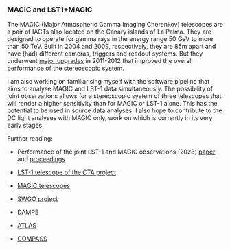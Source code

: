### MAGIC and LST1+MAGIC

The MAGIC (Major Atmospheric Gamma Imaging Cherenkov) telescopes are a pair of IACTs also located on the Canary islands of La Palma. They are designed to operate for gamma rays in the energy range 50 GeV to more than 50 TeV. Built in 2004 and 2009, respectively, they are 85m apart and have (had) different cameras, triggers and readout systems. But they underwent [major upgrades](https://www.sciencedirect.com/science/article/pii/S0927650515000663) in 2011-2012 that improved the overall performance of the stereoscopic system.

I am also working on familiarising myself with the software pipeline that aims to analyse MAGIC and LST-1 data simultaneously. The possibility of joint observations allows for a stereoscopic system of three telescopes that will render a higher sensitivity than for MAGIC or LST-1 alone. This has the potential to be used in source data analyses. I also hope to contribute to the DC light analyses with MAGIC only, work on which is currently in its very early stages.

Further reading:
* Performance of the joint LST-1 and MAGIC observations (2023) [paper](https://doi.org/10.1051/0004-6361/202346927) and [proceedings](https://doi.org/10.22323/1.444.0636)


* [LST-1 telescope of the CTA project](https://www.cta-observatory.org/project/technology/lst/)
* [MAGIC telescopes](http://magic.mppmu.mpg.de)
* [SWGO project](https://www.swgo.org/SWGOWiki/doku.php)
* [DAMPE](https://dpnc.unige.ch/dampe/)
* [ATLAS](https://atlas.cern.ch)
* [COMPASS](https://wwwcompass.cern.ch)